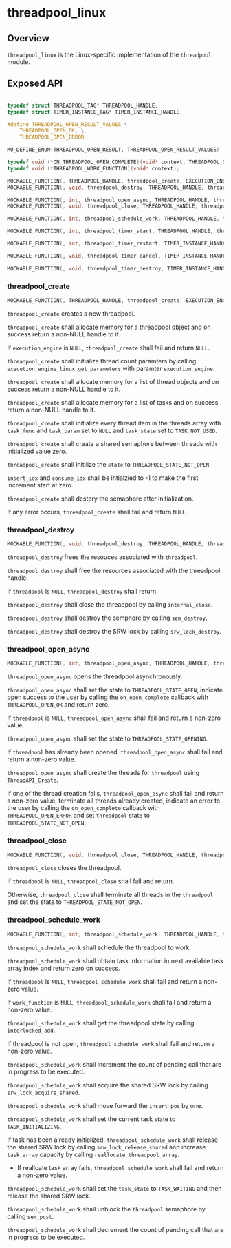# threadpool_linux

## Overview

`threadpool_linux` is the Linux-specific implementation of the `threadpool` module.


## Exposed API
```C

typedef struct THREADPOOL_TAG* THREADPOOL_HANDLE;
typedef struct TIMER_INSTANCE_TAG* TIMER_INSTANCE_HANDLE;

#define THREADPOOL_OPEN_RESULT_VALUES \
    THREADPOOL_OPEN_OK, \
    THREADPOOL_OPEN_ERROR

MU_DEFINE_ENUM(THREADPOOL_OPEN_RESULT, THREADPOOL_OPEN_RESULT_VALUES)

typedef void (*ON_THREADPOOL_OPEN_COMPLETE)(void* context, THREADPOOL_OPEN_RESULT open_result);
typedef void (*THREADPOOL_WORK_FUNCTION)(void* context);

MOCKABLE_FUNCTION(, THREADPOOL_HANDLE, threadpool_create, EXECUTION_ENGINE_HANDLE, execution_engine);
MOCKABLE_FUNCTION(, void, threadpool_destroy, THREADPOOL_HANDLE, threadpool);

MOCKABLE_FUNCTION(, int, threadpool_open_async, THREADPOOL_HANDLE, threadpool, ON_THREADPOOL_OPEN_COMPLETE, on_open_complete, void*, on_open_complete_context);
MOCKABLE_FUNCTION(, void, threadpool_close, THREADPOOL_HANDLE, threadpool);

MOCKABLE_FUNCTION(, int, threadpool_schedule_work, THREADPOOL_HANDLE, threadpool, THREADPOOL_WORK_FUNCTION, work_function, void*, work_function_context);

MOCKABLE_FUNCTION(, int, threadpool_timer_start, THREADPOOL_HANDLE, threadpool, uint32_t, start_delay_ms, uint32_t, timer_period_ms, THREADPOOL_WORK_FUNCTION, work_function, void*, work_function_context, TIMER_INSTANCE_HANDLE*, timer_handle);

MOCKABLE_FUNCTION(, int, threadpool_timer_restart, TIMER_INSTANCE_HANDLE, timer, uint32_t, start_delay_ms, uint32_t, timer_period_ms);

MOCKABLE_FUNCTION(, void, threadpool_timer_cancel, TIMER_INSTANCE_HANDLE, timer);

MOCKABLE_FUNCTION(, void, threadpool_timer_destroy, TIMER_INSTANCE_HANDLE, timer);

```
###  threadpool_create

```C
MOCKABLE_FUNCTION(, THREADPOOL_HANDLE, threadpool_create, EXECUTION_ENGINE_HANDLE, execution_engine);
```

`threadpool_create` creates a new threadpool.

`threadpool_create` shall allocate memory for a threadpool object and on success return a non-NULL handle to it. 

If `execution_engine` is `NULL`, `threadpool_create` shall fail and return `NULL`. 

`threadpool_create` shall initialize thread count paramters by calling `execution_engine_linux_get_parameters` with paramter `execution_engine`. 

`threadpool_create` shall allocate memory for a list of thread objects and on success return a non-NULL handle to it.

`threadpool_create` shall allocate memory for a list of tasks and on success return a non-NULL handle to it.

`threadpool_create` shall initialize every thread item in the threads array with `task_func` and `task_param` set to `NULL` and `task_state` set to `TASK_NOT_USED`.

`threadpool_create` shall create a shared semaphore between threads with initialized value zero.

`threadpool_create` shall initilize the `state` to `THREADPOOL_STATE_NOT_OPEN`.

`insert_idx`  and `consume_idx` shall be intialzied to -1 to make the first increment start at zero.

`threadpool_create` shall destory the semaphore after initialization.

If any error occurs, `threadpool_create` shall fail and return `NULL`.

### threadpool_destroy

```C
MOCKABLE_FUNCTION(, void, threadpool_destroy, THREADPOOL_HANDLE, threadpool);
```

`threadpool_destroy` frees the resouces associated with `threadpool`.

`threadpool_destroy` shall free the resources associated with the threadpool handle. 

If `threadpool` is `NULL`, `threadpool_destroy` shall return.

`threadpool_destroy` shall close the threadpool by calling `internal_close`. 

`threadpool_destroy` shall destroy the semphore by calling `sem_destroy`.

`threadpool_destroy` shall destroy the SRW lock by calling `srw_lock_destroy`.

### threadpool_open_async

```C
MOCKABLE_FUNCTION(, int, threadpool_open_async, THREADPOOL_HANDLE, threadpool, ON_THREADPOOL_OPEN_COMPLETE, on_open_complete, void*, on_open_complete_context);
```

`threadpool_open_async` opens the threadpool asynchronously.

`threadpool_open_async` shall set the state to `THREADPOOL_STATE_OPEN`, indicate open success to the user by calling the `on_open_complete` callback with `THREADPOOL_OPEN_OK` and return zero.

If `threadpool` is `NULL`, `threadpool_open_async` shall fail and return a non-zero value. 

`threadpool_open_async` shall set the state to `THREADPOOL_STATE_OPENING`. 

If `threadpool` has already been opened, `threadpool_open_async` shall fail and return a non-zero value.

`threadpool_open_async` shall create the threads for `threadpool` using `ThreadAPI_Create`.

If one of the thread creation fails, `threadpool_open_async` shall fail and return a non-zero value, terminate all threads already created, indicate an error to the user by calling the `on_open_complete` callback with `THREADPOOL_OPEN_ERROR` and set `threadpool` state to `THREADPOOL_STATE_NOT_OPEN`.

### threadpool_close

```C
MOCKABLE_FUNCTION(, void, threadpool_close, THREADPOOL_HANDLE, threadpool);
```

`threadpool_close` closes the threadpool.

If `threadpool` is `NULL`, `threadpool_close` shall fail and return.

Otherwise, `threadpool_close` shall terminate all threads in the `threadpool` and set the state to `THREADPOOL_STATE_NOT_OPEN`.

### threadpool_schedule_work

```C
MOCKABLE_FUNCTION(, int, threadpool_schedule_work, THREADPOOL_HANDLE, threadpool, THREADPOOL_WORK_FUNCTION, work_function, void*, work_function_context);
```

`threadpool_schedule_work` shall schedule the threadpool to work.

`threadpool_schedule_work` shall obtain task information in next available task array index and return zero on success.

If `threadpool` is `NULL`, `threadpool_schedule_work` shall fail and return a non-zero value.

If `work_function` is `NULL`, `threadpool_schedule_work` shall fail and return a non-zero value.

`threadpool_schedule_work` shall get the threadpool state by calling `interlocked_add`.

If threadpool is not open, `threadpool_schedule_work` shall fail and return a non-zero value.

`threadpool_schedule_work` shall increment the count of pending call that are in progress to be executed.

`threadpool_schedule_work` shall acquire the shared SRW lock by calling `srw_lock_acquire_shared`.

`threadpool_schedule_work` shall move forward the `insert_pos` by one.

`threadpool_schedule_work` shall set the current task state to `TASK_INITIALIZING`.

If task has been already initialized, `threadpool_schedule_work` shall release the shared SRW lock by calling `srw_lock_release_shared` and increase `task_array` capacity by calling `reallocate_threadpool_array`.

  - If reallcate task array fails, `threadpool_schedule_work` shall fail and return a non-zero value.

`threadpool_schedule_work` shall set the `task_state` to `TASK_WAITING` and then release the shared SRW lock.

`threadpool_schedule_work` shall unblock the `threadpool` semaphore by calling `sem_post`.

`threadpool_schedule_work` shall decrement the count of pending call that are in progress to be executed.
